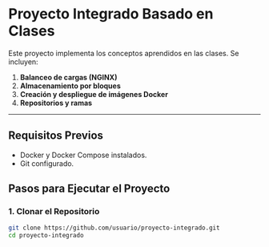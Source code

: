 # Proyecto Integrado Basado en Clases

Este proyecto implementa los conceptos aprendidos en las clases. Se incluyen:
1. **Balanceo de cargas (NGINX)**
2. **Almacenamiento por bloques**
3. **Creación y despliegue de imágenes Docker**
4. **Repositorios y ramas**

---

## Requisitos Previos
- Docker y Docker Compose instalados.
- Git configurado.

## Pasos para Ejecutar el Proyecto
### 1. Clonar el Repositorio
```bash
git clone https://github.com/usuario/proyecto-integrado.git
cd proyecto-integrado
